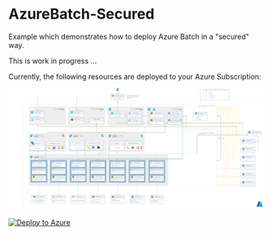 # AzureBatch-Secured
Example which demonstrates how to deploy Azure Batch in a "secured" way.

This is work in progress ...

Currently, the following resources are deployed to your Azure Subscription:

![Overview](./images/batch-private-cluster.png)


[![Deploy to Azure](https://aka.ms/deploytoazurebutton)](https://portal.azure.com/#create/Microsoft.Template/uri/https%3A%2F%2Fraw.githubusercontent.com%2Fmocelj%2FAzureBatch-Secured%2Fmain%2Fazuredeploy.json)

